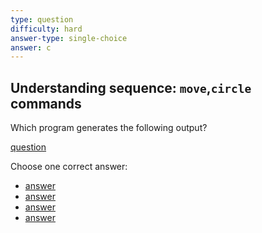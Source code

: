 ```yaml
---
type: question
difficulty: hard
answer-type: single-choice
answer: c
---
```


## Understanding sequence: `move`,`circle` commands

Which program generates the following output?

[question](2circles/c.evy "evy:svg")

Choose one correct answer:

- [answer](2circles/a.evy "evy:source")
- [answer](2circles/b.evy "evy:source")
- [answer](2circles/c.evy "evy:source")
- [answer](2circles/d.evy "evy:source")
